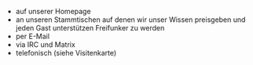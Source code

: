 - auf unserer Homepage
- an unseren Stammtischen 
  auf denen wir unser Wissen 
  preisgeben und jeden Gast 
  unterstützen Freifunker 
  zu werden
- per E-Mail
- via IRC und Matrix
- telefonisch (siehe Visitenkarte)

